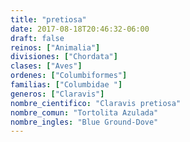 ```yaml
---
title: "pretiosa"
date: 2017-08-18T20:46:32-06:00
draft: false
reinos: ["Animalia"]
divisiones: ["Chordata"]
clases: ["Aves"]
ordenes: ["Columbiformes"]
familias: ["Columbidae "]
generos: ["Claravis"]
nombre_cientifico: "Claravis pretiosa"
nombre_comun: "Tortolita Azulada"
nombre_ingles: "Blue Ground-Dove"
---
```

